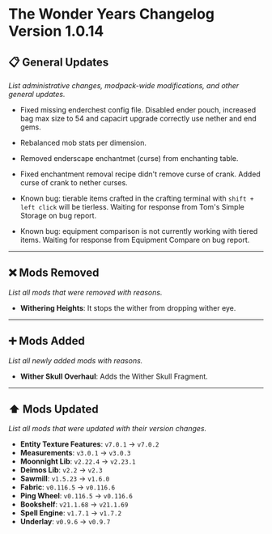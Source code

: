 # The Wonder Years Changelog Version 1.0.14

## 📋 General Updates

*List administrative changes, modpack-wide modifications, and other general updates.*

- Fixed missing enderchest config file. Disabled ender pouch, increased bag max size to 54 and capacirt upgrade correctly use nether and end gems.

- Rebalanced mob stats per dimension.

- Removed enderscape enchantmet (curse) from enchanting table.
- Fixed enchantment removal recipe didn't remove curse of crank. Added curse of crank to nether curses.

- Known bug: tierable items crafted in the crafting terminal with `shift + left click` will be tierless. Waiting for response from Tom's Simple Storage on bug report.
- Known bug: equipment comparison is not currently working with tiered items. Waiting for response from Equipment Compare on bug report.

---

## ❌ Mods Removed

*List all mods that were removed with reasons.*

- **Withering Heights**: It stops the wither from dropping wither eye.

---

## ➕ Mods Added

*List all newly added mods with reasons.*

- **Wither Skull Overhaul**: Adds the Wither Skull Fragment.

---

## ⬆️ Mods Updated

*List all mods that were updated with their version changes.*

- **Entity Texture Features**: `v7.0.1` → `v7.0.2`
- **Measurements**: `v3.0.1` → `v3.0.3`
- **Moonnight Lib**: `v2.22.4` → `v2.23.1`
- **Deimos Lib**: `v2.2` → `v2.3`
- **Sawmill**: `v1.5.23` → `v1.6.0`
- **Fabric**: `v0.116.5` → `v0.116.6`
- **Ping Wheel**: `v0.116.5` → `v0.116.6`
- **Bookshelf**: `v21.1.68` → `v21.1.69`
- **Spell Engine**: `v1.7.1` → `v1.7.2`
- **Underlay**: `v0.9.6` → `v0.9.7`

